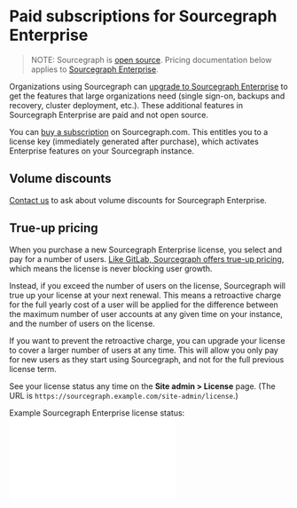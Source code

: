 # Paid subscriptions for Sourcegraph Enterprise

> NOTE: Sourcegraph is [open source](https://github.com/sourcegraph/sourcegraph). Pricing documentation below applies to [Sourcegraph Enterprise](https://about.sourcegraph.com/pricing).

Organizations using Sourcegraph can [upgrade to Sourcegraph Enterprise](https://about.sourcegraph.com/pricing) to get the features that large organizations need (single sign-on, backups and recovery, cluster deployment, etc.). These additional features in Sourcegraph Enterprise are paid and not open source.

You can [buy a subscription](https://sourcegraph.com/subscriptions/new) on Sourcegraph.com. This entitles you to a license key (immediately generated after purchase), which activates Enterprise features on your Sourcegraph instance.

## Volume discounts

[Contact us](https://about.sourcegraph.com/contact) to ask about volume discounts for Sourcegraph Enterprise.

## True-up pricing

When you purchase a new Sourcegraph Enterprise license, you select and pay for a number of users. [Like GitLab, Sourcegraph offers true-up pricing](https://about.gitlab.com/handbook/product/pricing/#true-up-pricing), which means the license is never blocking user growth.

Instead, if you exceed the number of users on the license, Sourcegraph will true up your license at your next renewal. This means a retroactive charge for the full yearly cost of a user will be applied for the difference between the maximum number of user accounts at any given time on your instance, and the number of users on the license.

If you want to prevent the retroactive charge, you can upgrade your license to cover a larger number of users at any time. This will allow you only pay for new users as they start using Sourcegraph, and not for the full previous license term.

See your license status any time on the **Site admin > License** page. (The URL is `https://sourcegraph.example.com/site-admin/license`.)

Example Sourcegraph Enterprise license status:
![True up pricing summary example](img/true-up-pricing-summary.png.md)
